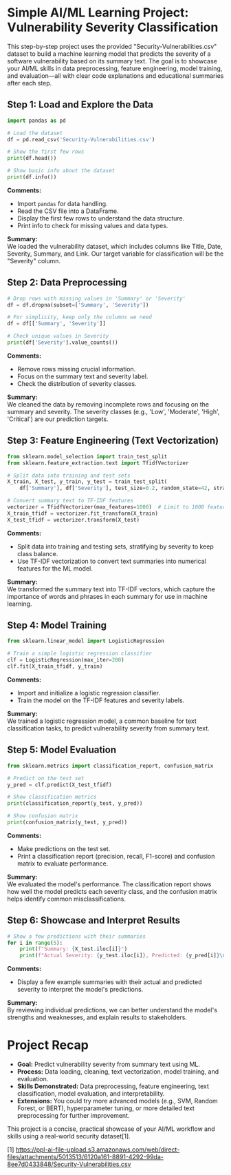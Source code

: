 # Simple AI/ML Learning Project: Vulnerability Severity Classification

This step-by-step project uses the provided "Security-Vulnerabilities.csv" dataset to build a machine learning model that predicts the severity of a software vulnerability based on its summary text. The goal is to showcase your AI/ML skills in data preprocessing, feature engineering, model training, and evaluation—all with clear code explanations and educational summaries after each step.

## Step 1: Load and Explore the Data

```python
import pandas as pd

# Load the dataset
df = pd.read_csv('Security-Vulnerabilities.csv')

# Show the first few rows
print(df.head())

# Show basic info about the dataset
print(df.info())
```
**Comments:**
- Import `pandas` for data handling.
- Read the CSV file into a DataFrame.
- Display the first few rows to understand the data structure.
- Print info to check for missing values and data types.

**Summary:**  
We loaded the vulnerability dataset, which includes columns like Title, Date, Severity, Summary, and Link. Our target variable for classification will be the "Severity" column.

## Step 2: Data Preprocessing

```python
# Drop rows with missing values in 'Summary' or 'Severity'
df = df.dropna(subset=['Summary', 'Severity'])

# For simplicity, keep only the columns we need
df = df[['Summary', 'Severity']]

# Check unique values in Severity
print(df['Severity'].value_counts())
```
**Comments:**
- Remove rows missing crucial information.
- Focus on the summary text and severity label.
- Check the distribution of severity classes.

**Summary:**  
We cleaned the data by removing incomplete rows and focusing on the summary and severity. The severity classes (e.g., 'Low', 'Moderate', 'High', 'Critical') are our prediction targets.

## Step 3: Feature Engineering (Text Vectorization)

```python
from sklearn.model_selection import train_test_split
from sklearn.feature_extraction.text import TfidfVectorizer

# Split data into training and test sets
X_train, X_test, y_train, y_test = train_test_split(
    df['Summary'], df['Severity'], test_size=0.2, random_state=42, stratify=df['Severity'])

# Convert summary text to TF-IDF features
vectorizer = TfidfVectorizer(max_features=1000)  # Limit to 1000 features for simplicity
X_train_tfidf = vectorizer.fit_transform(X_train)
X_test_tfidf = vectorizer.transform(X_test)
```
**Comments:**
- Split data into training and testing sets, stratifying by severity to keep class balance.
- Use TF-IDF vectorization to convert text summaries into numerical features for the ML model.

**Summary:**  
We transformed the summary text into TF-IDF vectors, which capture the importance of words and phrases in each summary for use in machine learning.

## Step 4: Model Training

```python
from sklearn.linear_model import LogisticRegression

# Train a simple logistic regression classifier
clf = LogisticRegression(max_iter=200)
clf.fit(X_train_tfidf, y_train)
```
**Comments:**
- Import and initialize a logistic regression classifier.
- Train the model on the TF-IDF features and severity labels.

**Summary:**  
We trained a logistic regression model, a common baseline for text classification tasks, to predict vulnerability severity from summary text.

## Step 5: Model Evaluation

```python
from sklearn.metrics import classification_report, confusion_matrix

# Predict on the test set
y_pred = clf.predict(X_test_tfidf)

# Show classification metrics
print(classification_report(y_test, y_pred))

# Show confusion matrix
print(confusion_matrix(y_test, y_pred))
```
**Comments:**
- Make predictions on the test set.
- Print a classification report (precision, recall, F1-score) and confusion matrix to evaluate performance.

**Summary:**  
We evaluated the model's performance. The classification report shows how well the model predicts each severity class, and the confusion matrix helps identify common misclassifications.

## Step 6: Showcase and Interpret Results

```python
# Show a few predictions with their summaries
for i in range(5):
    print(f"Summary: {X_test.iloc[i]}")
    print(f"Actual Severity: {y_test.iloc[i]}, Predicted: {y_pred[i]}\n")
```
**Comments:**
- Display a few example summaries with their actual and predicted severity to interpret the model's predictions.

**Summary:**  
By reviewing individual predictions, we can better understand the model's strengths and weaknesses, and explain results to stakeholders.

# Project Recap

- **Goal:** Predict vulnerability severity from summary text using ML.
- **Process:** Data loading, cleaning, text vectorization, model training, and evaluation.
- **Skills Demonstrated:** Data preprocessing, feature engineering, text classification, model evaluation, and interpretability.
- **Extensions:** You could try more advanced models (e.g., SVM, Random Forest, or BERT), hyperparameter tuning, or more detailed text preprocessing for further improvement.

This project is a concise, practical showcase of your AI/ML workflow and skills using a real-world security dataset[1].

[1] https://ppl-ai-file-upload.s3.amazonaws.com/web/direct-files/attachments/5013513/6120a161-8891-4292-99da-8ee7d0433848/Security-Vulnerabilities.csv
